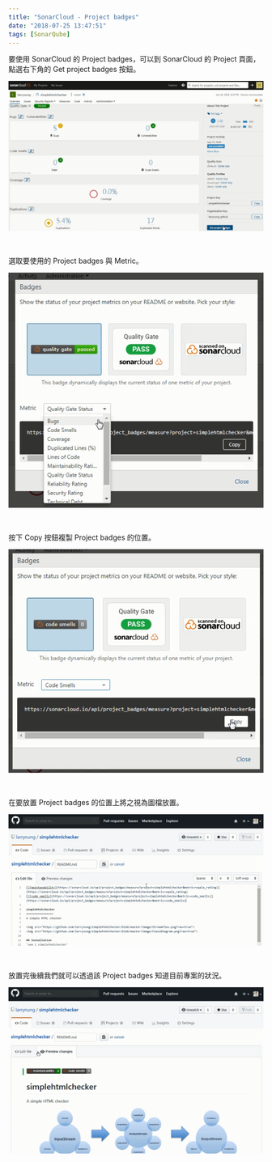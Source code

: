 ```yaml
---
title: "SonarCloud - Project badges"
date: "2018-07-25 13:47:51"
tags: [SonarQube]
---
```



要使用 SonarCloud 的 Project badges，可以到 SonarCloud 的 Project 頁面，點選右下角的 Get project badges 按鈕。  

<!-- More -->

![1.png](1.png)
 
<br/>


選取要使用的 Project badges 與 Metric。  

![2.png](2.png)
 
<br/>


按下 Copy 按鈕複製 Project badges 的位置。  

![3.png](3.png)
 
<br/>


在要放置 Project badges 的位置上將之視為圖檔放置。  

![4.png](4.png)
 
<br/>


放置完後續我們就可以透過該 Project badges 知道目前專案的狀況。  

![5.png](5.png)
 
<br/>
